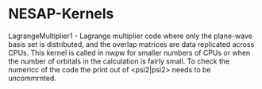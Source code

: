 # NESAP-Kernels

LagrangeMultiplier1 - Lagrange multiplier code where only the plane-wave basis set is distributed, and the overlap matrices are data replicated across CPUs.  This kernel is called in nwpw for smaller numbers of CPUs or when the number of orbitals in the calculation is fairly small.  To check the numericc of the code the print out of <psi2|psi2> needs to be uncommrnted.
